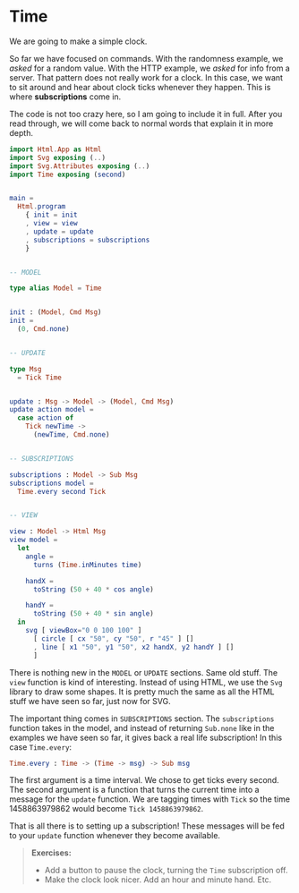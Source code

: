 # Time

We are going to make a simple clock.

So far we have focused on commands. With the randomness example, we *asked* for a random value. With the HTTP example, we *asked* for info from a server. That pattern does not really work for a clock. In this case, we want to sit around and hear about clock ticks whenever they happen. This is where **subscriptions** come in.

The code is not too crazy here, so I am going to include it in full. After you read through, we will come back to normal words that explain it in more depth.

```elm
import Html.App as Html
import Svg exposing (..)
import Svg.Attributes exposing (..)
import Time exposing (second)


main =
  Html.program
    { init = init
    , view = view
    , update = update
    , subscriptions = subscriptions
    }


-- MODEL

type alias Model = Time


init : (Model, Cmd Msg)
init =
  (0, Cmd.none)


-- UPDATE

type Msg
  = Tick Time


update : Msg -> Model -> (Model, Cmd Msg)
update action model =
  case action of
    Tick newTime ->
      (newTime, Cmd.none)


-- SUBSCRIPTIONS

subscriptions : Model -> Sub Msg
subscriptions model =
  Time.every second Tick


-- VIEW

view : Model -> Html Msg
view model =
  let
    angle =
      turns (Time.inMinutes time)

    handX =
      toString (50 + 40 * cos angle)

    handY =
      toString (50 + 40 * sin angle)
  in
    svg [ viewBox="0 0 100 100" ]
      [ circle [ cx "50", cy "50", r "45" ] []
      , line [ x1 "50", y1 "50", x2 handX, y2 handY ] []
      ]
```

There is nothing new in the `MODEL` or `UPDATE` sections. Same old stuff. The `view` function is kind of interesting. Instead of using HTML, we use the `Svg` library to draw some shapes. It is pretty much the same as all the HTML stuff we have seen so far, just now for SVG.

The important thing comes in `SUBSCRIPTIONS` section. The `subscriptions` function takes in the model, and instead of returning `Sub.none` like in the examples we have seen so far, it gives back a real life subscription! In this case `Time.every`:

```elm
Time.every : Time -> (Time -> msg) -> Sub msg
```

The first argument is a time interval. We chose to get ticks every second. The second argument is a function that turns the current time into a message for the `update` function. We are tagging times with `Tick` so the time 1458863979862 would become `Tick 1458863979862`.

That is all there is to setting up a subscription! These messages will be fed to your `update` function whenever they become available.


> **Exercises:**
> 
>   - Add a button to pause the clock, turning the `Time` subscription off.
>   - Make the clock look nicer. Add an hour and minute hand. Etc.